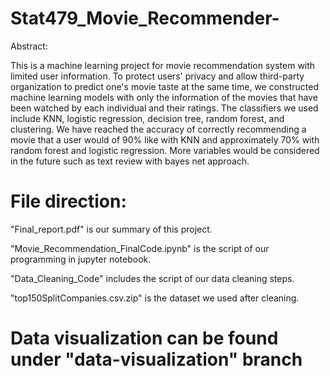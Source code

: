 # Stat479_Movie_Recommender-

Abstract:

This is a machine learning project for movie recommendation system with limited user information. To protect users' privacy and allow third-party organization to predict one's movie taste at the same time, we constructed machine learning models with only the information of the movies that have been watched by each individual and their ratings. The classifiers we used include KNN, logistic regression, decision tree, random forest, and clustering. We have reached the accuracy of correctly recommending a movie that a user would of 90% like with KNN and approximately 70% with random forest and logistic regression. More variables would be considered in the future such as text review with bayes net approach.

# File direction:

"Final_report.pdf" is our summary of this project.

"Movie_Recommendation_FinalCode.ipynb" is the script of our programming in jupyter notebook.

"Data_Cleaning_Code" includes the script of our data cleaning steps.

"top150SplitCompanies.csv.zip" is the dataset we used after cleaning.

# Data visualization can be found under "data-visualization" branch
